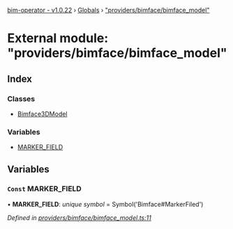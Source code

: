 [bim-operator - v1.0.22](../README.md) › [Globals](../globals.md) › ["providers/bimface/bimface_model"](_providers_bimface_bimface_model_.md)

# External module: "providers/bimface/bimface_model"

## Index

### Classes

* [Bimface3DModel](../classes/_providers_bimface_bimface_model_.bimface3dmodel.md)

### Variables

* [MARKER_FIELD](_providers_bimface_bimface_model_.md#const-marker_field)

## Variables

### `Const` MARKER_FIELD

• **MARKER_FIELD**: *unique symbol* =  Symbol('Bimface#MarkerFiled')

*Defined in [providers/bimface/bimface_model.ts:11](https://github.com/youkaisteve/bim-operator/blob/9d072c0/src/providers/bimface/bimface_model.ts#L11)*
